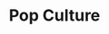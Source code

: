 ---
title: "Pop Culture"
description: "Books, movies, television"
cover: "https://images.pexels.com/photos/1637436/pexels-photo-1637436.jpeg"
translationKey: pop culture
---